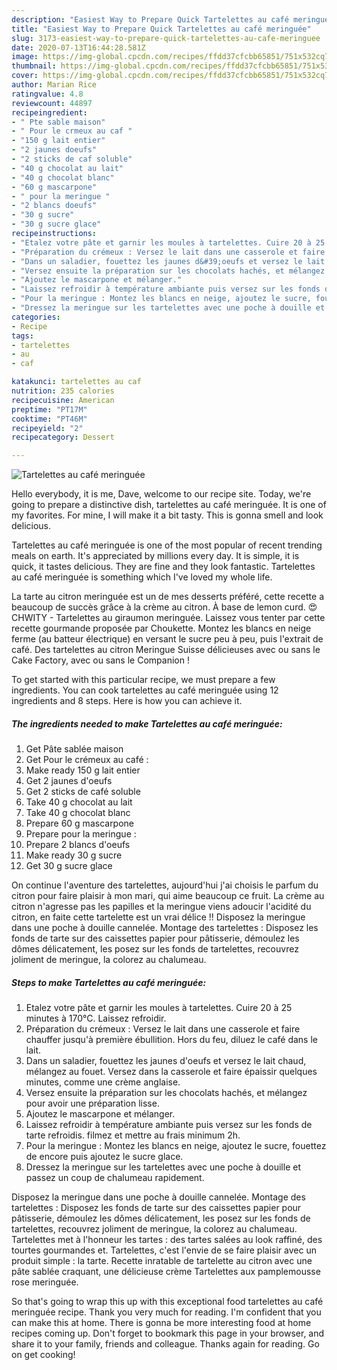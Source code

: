 ```yaml
---
description: "Easiest Way to Prepare Quick Tartelettes au café meringuée"
title: "Easiest Way to Prepare Quick Tartelettes au café meringuée"
slug: 3173-easiest-way-to-prepare-quick-tartelettes-au-cafe-meringuee
date: 2020-07-13T16:44:28.581Z
image: https://img-global.cpcdn.com/recipes/ffdd37cfcbb65851/751x532cq70/tartelettes-au-cafe-meringuee-photo-principale-de-la-recette.jpg
thumbnail: https://img-global.cpcdn.com/recipes/ffdd37cfcbb65851/751x532cq70/tartelettes-au-cafe-meringuee-photo-principale-de-la-recette.jpg
cover: https://img-global.cpcdn.com/recipes/ffdd37cfcbb65851/751x532cq70/tartelettes-au-cafe-meringuee-photo-principale-de-la-recette.jpg
author: Marian Rice
ratingvalue: 4.8
reviewcount: 44897
recipeingredient:
- " Pte sable maison"
- " Pour le crmeux au caf "
- "150 g lait entier"
- "2 jaunes doeufs"
- "2 sticks de caf soluble"
- "40 g chocolat au lait"
- "40 g chocolat blanc"
- "60 g mascarpone"
- " pour la meringue "
- "2 blancs doeufs"
- "30 g sucre"
- "30 g sucre glace"
recipeinstructions:
- "Etalez votre pâte et garnir les moules à tartelettes. Cuire 20 à 25 minutes à 170°C. Laissez refroidir."
- "Préparation du crémeux : Versez le lait dans une casserole et faire chauffer jusqu&#39;à première ébullition. Hors du feu, diluez le café dans le lait."
- "Dans un saladier, fouettez les jaunes d&#39;oeufs et versez le lait chaud, mélangez au fouet. Versez dans la casserole et faire épaissir quelques minutes, comme une crème anglaise."
- "Versez ensuite la préparation sur les chocolats hachés, et mélangez pour avoir une préparation lisse."
- "Ajoutez le mascarpone et mélanger."
- "Laissez refroidir à température ambiante puis versez sur les fonds de tarte refroidis. filmez et mettre au frais minimum 2h."
- "Pour la meringue : Montez les blancs en neige, ajoutez le sucre, fouettez de encore puis ajoutez le sucre glace."
- "Dressez la meringue sur les tartelettes avec une poche à douille et passez un coup de chalumeau rapidement."
categories:
- Recipe
tags:
- tartelettes
- au
- caf

katakunci: tartelettes au caf 
nutrition: 235 calories
recipecuisine: American
preptime: "PT17M"
cooktime: "PT46M"
recipeyield: "2"
recipecategory: Dessert

---
```



![Tartelettes au café meringuée](https://img-global.cpcdn.com/recipes/ffdd37cfcbb65851/751x532cq70/tartelettes-au-cafe-meringuee-photo-principale-de-la-recette.jpg)

Hello everybody, it is me, Dave, welcome to our recipe site. Today, we're going to prepare a distinctive dish, tartelettes au café meringuée. It is one of my favorites. For mine, I will make it a bit tasty. This is gonna smell and look delicious.

Tartelettes au café meringuée is one of the most popular of recent trending meals on earth. It's appreciated by millions every day. It is simple, it is quick, it tastes delicious. They are fine and they look fantastic. Tartelettes au café meringuée is something which I've loved my whole life.

La tarte au citron meringuée est un de mes desserts préféré, cette recette a beaucoup de succès grâce à la crème au citron. À base de lemon curd. 😍 CHWITY - Tartelettes au giraumon meringuée. Laissez vous tenter par cette recette gourmande proposée par Choukette. Montez les blancs en neige ferme (au batteur électrique) en versant le sucre peu à peu, puis l&#39;extrait de café. Des tartelettes au citron Meringue Suisse délicieuses avec ou sans le Cake Factory, avec ou sans le Companion !


To get started with this particular recipe, we must prepare a few ingredients. You can cook tartelettes au café meringuée using 12 ingredients and 8 steps. Here is how you can achieve it.

<!--inarticleads1-->

##### The ingredients needed to make Tartelettes au café meringuée:

1. Get  Pâte sablée maison
1. Get  Pour le crémeux au café :
1. Make ready 150 g lait entier
1. Get 2 jaunes d&#39;oeufs
1. Get 2 sticks de café soluble
1. Take 40 g chocolat au lait
1. Take 40 g chocolat blanc
1. Prepare 60 g mascarpone
1. Prepare  pour la meringue :
1. Prepare 2 blancs d&#39;oeufs
1. Make ready 30 g sucre
1. Get 30 g sucre glace


On continue l&#39;aventure des tartelettes, aujourd&#39;hui j&#39;ai choisis le parfum du citron pour faire plaisir à mon mari, qui aime beaucoup ce fruit. La crème au citron n&#39;agresse pas les papilles et la meringue viens adoucir l&#39;acidité du citron, en faite cette tartelette est un vrai délice !! Disposez la meringue dans une poche à douille cannelée. Montage des tartelettes : Disposez les fonds de tarte sur des caissettes papier pour pâtisserie, démoulez les dômes délicatement, les posez sur les fonds de tartelettes, recouvrez joliment de meringue, la colorez au chalumeau. 

<!--inarticleads2-->

##### Steps to make Tartelettes au café meringuée:

1. Etalez votre pâte et garnir les moules à tartelettes. Cuire 20 à 25 minutes à 170°C. Laissez refroidir.
1. Préparation du crémeux : Versez le lait dans une casserole et faire chauffer jusqu&#39;à première ébullition. Hors du feu, diluez le café dans le lait.
1. Dans un saladier, fouettez les jaunes d&#39;oeufs et versez le lait chaud, mélangez au fouet. Versez dans la casserole et faire épaissir quelques minutes, comme une crème anglaise.
1. Versez ensuite la préparation sur les chocolats hachés, et mélangez pour avoir une préparation lisse.
1. Ajoutez le mascarpone et mélanger.
1. Laissez refroidir à température ambiante puis versez sur les fonds de tarte refroidis. filmez et mettre au frais minimum 2h.
1. Pour la meringue : Montez les blancs en neige, ajoutez le sucre, fouettez de encore puis ajoutez le sucre glace.
1. Dressez la meringue sur les tartelettes avec une poche à douille et passez un coup de chalumeau rapidement.


Disposez la meringue dans une poche à douille cannelée. Montage des tartelettes : Disposez les fonds de tarte sur des caissettes papier pour pâtisserie, démoulez les dômes délicatement, les posez sur les fonds de tartelettes, recouvrez joliment de meringue, la colorez au chalumeau. Tartelettes met à l&#39;honneur les tartes : des tartes salées au look raffiné, des tourtes gourmandes et. Tartelettes, c&#39;est l&#39;envie de se faire plaisir avec un produit simple : la tarte. Recette inratable de tartelette au citron avec une pâte sablée craquant, une délicieuse crème Tartelettes aux pamplemousse rose meringuée. 

So that's going to wrap this up with this exceptional food tartelettes au café meringuée recipe. Thank you very much for reading. I'm confident that you can make this at home. There is gonna be more interesting food at home recipes coming up. Don't forget to bookmark this page in your browser, and share it to your family, friends and colleague. Thanks again for reading. Go on get cooking!
